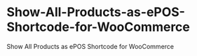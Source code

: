 # Show-All-Products-as-ePOS-Shortcode-for-WooCommerce
Show All Products as ePOS Shortcode for WooCommerce

